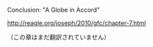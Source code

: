Conclusion: "A Globe in Accord"

http://reagle.org/joseph/2010/gfc/chapter-7.html

（この章はまだ翻訳されていません）

